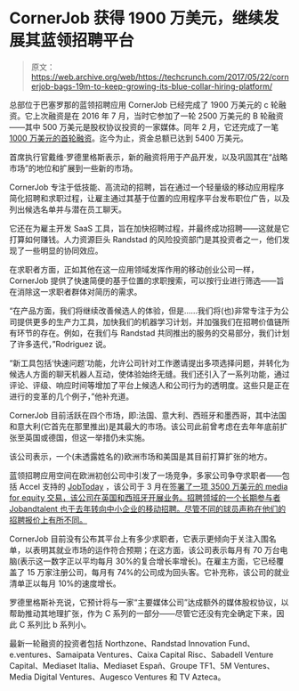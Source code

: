 # CornerJob 获得 1900 万美元，继续发展其蓝领招聘平台 

> 原文：<https://web.archive.org/web/https://techcrunch.com/2017/05/22/cornerjob-bags-19m-to-keep-growing-its-blue-collar-hiring-platform/>

总部位于巴塞罗那的蓝领招聘应用 CornerJob 已经完成了 1900 万美元的 c 轮融资。它上次融资是在 2016 年 7 月，当时它参加了一轮 2500 万美元的 B 轮融资——其中 500 万美元是股权协议投资的一家媒体。同年 2 月，它还完成了一笔[1000 万美元的首轮融资](https://web.archive.org/web/20221225235836/https://techcrunch.com/2016/02/29/cornerjob-fires-up-its-blue-collar-jobs-marketplace-app-with-10m-series-a/)。迄今为止，资金总额已达到 5400 万美元。

首席执行官戴维·罗德里格斯表示，新的融资将用于产品开发，以及巩固其在“战略市场”的地位和扩展到一些新的市场。

CornerJob 专注于低技能、高流动的招聘，旨在通过一个轻量级的移动应用程序简化招聘和求职过程，让雇主通过其基于位置的应用程序平台发布职位广告，以及列出候选名单并与潜在员工聊天。

它还在为雇主开发 SaaS 工具，旨在加快招聘过程，并最终成功招聘——这就是它打算如何赚钱。人力资源巨头 Randstad 的风险投资部门是其投资者之一，他们发现了一些明显的协同效应。

在求职者方面，正如其他在这一应用领域发挥作用的移动创业公司一样，CornerJob 提供了快速简便的基于位置的求职搜索，可以按行业进行筛选——旨在消除这一求职者群体对简历的需求。

“在产品方面，我们将继续改善候选人的体验，但是……我们将(也)非常专注于为公司提供更多的生产力工具，加快我们的机器学习计划，并加强我们在招聘价值链所有环节的存在。例如，在我们与 Randstad 共同推出的服务的交易部分，我们计划了许多迭代，”Rodriguez 说。

“新工具包括‘快速问题’功能，允许公司针对工作邀请提出多项选择问题，并转化为候选人方面的聊天机器人互动，使体验始终无缝。我们还引入了一系列功能，通过评论、评级、响应时间等增加了平台上候选人和公司行为的透明度。这些只是正在进行的变革的几个例子，”他补充道。

CornerJob 目前活跃在四个市场，即:法国、意大利、西班牙和墨西哥，其中法国和意大利(它首先在那里推出)是其最大的市场。该公司此前曾考虑在去年年底前扩张至英国或德国，但这一举措仍未实施。

该公司表示，一个(未透露姓名的)欧洲市场和美国是其目前打算扩张的地方。

蓝领招聘应用空间在欧洲初创公司中引发了一场竞争，多家公司争夺求职者——包括 Accel 支持的 [JobToday](https://web.archive.org/web/20221225235836/https://techcrunch.com/2016/01/27/accel-leads-10m-series-a-for-jobtodays-service-industry-hiring-app/) ，该公司于 3 月在[签署了一项 3500 万美元的 media for equity 交易，该公司在英国和西班牙开展业务。招聘领域的一个长期参与者 Jobandtalent 也于去年](https://web.archive.org/web/20221225235836/https://techcrunch.com/2017/03/10/jobtoday-inks-35m-media-for-equity-deal-with-european-broadcasters/)[转向中小企业的移动招聘。尽管不同的球员声称在他们的招聘报价上有所不同。](https://web.archive.org/web/20221225235836/https://techcrunch.com/2016/06/14/jobandtalent-gets-42m-series-b-after-pivoting-to-mobilize-hiring-for-smes/)

CornerJob 目前没有公布其平台上有多少求职者，它表示更倾向于关注入围名单，以表明其就业市场的运作符合预期；在这方面，该公司表示每月有 70 万台电脑(表示这一数字正以平均每月 30%的复合增长率增长)。在雇主方面，它已经覆盖了 15 万家注册公司，每月有 74%的公司成为回头客。它补充称，该公司的就业清单正以每月 10%的速度增长。

罗德里格斯补充说，它预计将与一家“主要媒体公司”达成额外的媒体股权协议，以帮助推动其地理扩张，作为 C 系列的一部分——尽管它还没有完全确定下来，因此 C 系列比 b 系列小。

最新一轮融资的投资者包括 Northzone、Randstad Innovation Fund、e.ventures、Samaipata Ventures、Caixa Capital Risc、Sabadell Venture Capital、Mediaset Italia、Mediaset Españ、Groupe TF1、5M Ventures、Media Digital Ventures、Augesco Ventures 和 TV Azteca。